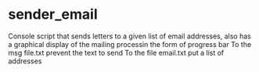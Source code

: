 # sender_email
Console script that sends letters to a given list of email addresses, 
also has a graphical display of the mailing processin the form of progress bar
To the msg file.txt prevent the text to send 
To the file email.txt put a list of addresses
